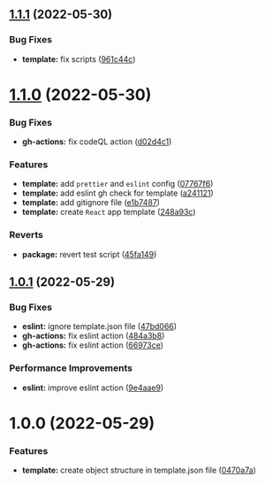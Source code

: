 ## [1.1.1](https://github.com/JanSzewczyk/cra-template-szum-tech-typescript/compare/v1.1.0...v1.1.1) (2022-05-30)


### Bug Fixes

* **template:** fix scripts ([961c44c](https://github.com/JanSzewczyk/cra-template-szum-tech-typescript/commit/961c44c111eeb15a5008ada2fee2cfdeb2cf33af))

# [1.1.0](https://github.com/JanSzewczyk/cra-template-szum-tech-typescript/compare/v1.0.1...v1.1.0) (2022-05-30)


### Bug Fixes

* **gh-actions:** fix codeQL action ([d02d4c1](https://github.com/JanSzewczyk/cra-template-szum-tech-typescript/commit/d02d4c13ba5dafb68f0c41fbbc28111878ef243b))


### Features

* **template:** add `prettier` and `eslint` config ([07767f6](https://github.com/JanSzewczyk/cra-template-szum-tech-typescript/commit/07767f653b7ee831f3156281ffc6aee9f1af984e))
* **template:** add eslint gh check for template ([a241121](https://github.com/JanSzewczyk/cra-template-szum-tech-typescript/commit/a241121586c4ea3b3eeb745a218f9c4f58948d06))
* **template:** add gitignore file ([e1b7487](https://github.com/JanSzewczyk/cra-template-szum-tech-typescript/commit/e1b748752e0aed8480361f38db932c1589f6065a))
* **template:** create `React` app template ([248a93c](https://github.com/JanSzewczyk/cra-template-szum-tech-typescript/commit/248a93cc65354d7cca61c1014f82c1957d561671))


### Reverts

* **package:** revert test script ([45fa149](https://github.com/JanSzewczyk/cra-template-szum-tech-typescript/commit/45fa149d71a89242c3fb25c7a8eecbdb70902943))

## [1.0.1](https://github.com/JanSzewczyk/cra-template-szum-tech-typescript/compare/v1.0.0...v1.0.1) (2022-05-29)


### Bug Fixes

* **eslint:** ignore template.json file ([47bd066](https://github.com/JanSzewczyk/cra-template-szum-tech-typescript/commit/47bd066a2c786ce9c2793f4ad23ec81317ef5cb6))
* **gh-actions:** fix eslint action ([484a3b8](https://github.com/JanSzewczyk/cra-template-szum-tech-typescript/commit/484a3b80b2613ca5d2769f303b152f7fc9c3367c))
* **gh-actions:** fix eslint action ([66973ce](https://github.com/JanSzewczyk/cra-template-szum-tech-typescript/commit/66973cea00a566f297c87a84897fb203f2d28a51))


### Performance Improvements

* **eslint:** improve eslint action ([9e4aae9](https://github.com/JanSzewczyk/cra-template-szum-tech-typescript/commit/9e4aae99c59867d5e1849f4185cad26ecad3f082))

# 1.0.0 (2022-05-29)


### Features

* **template:** create object structure in template.json file ([0470a7a](https://github.com/JanSzewczyk/cra-template-szum-tech-typescript/commit/0470a7a9b989f0422e311150dea50180ddc6ac3c))
